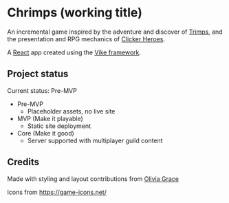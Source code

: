 # Chrimps (working title)

An incremental game inspired by the adventure and discover of [Trimps](https://trimps.github.io/), and the presentation and RPG mechanics of [Clicker Heroes](https://www.clickerheroes.com/).

A [React](https://react.dev/) app created using the [Vike framework](https://vike.dev/).

## Project status

Current status: Pre-MVP

- Pre-MVP
  - Placeholder assets, no live site
- MVP (Make it playable)
  - Static site deployment
- Core (Make it good)
  - Server supported with multiplayer guild content

## Credits

Made with styling and layout contributions from [Olivia Grace](https://github.com/olivia-clarkeedwards)

Icons from https://game-icons.net/
